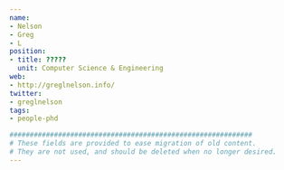 ```yaml
---
name:
- Nelson
- Greg
- L
position:
- title: ?????
  unit: Computer Science & Engineering
web:
- http://greglnelson.info/
twitter:
- greglnelson
tags:
- people-phd

############################################################
# These fields are provided to ease migration of old content.
# They are not used, and should be deleted when no longer desired.
---
```

